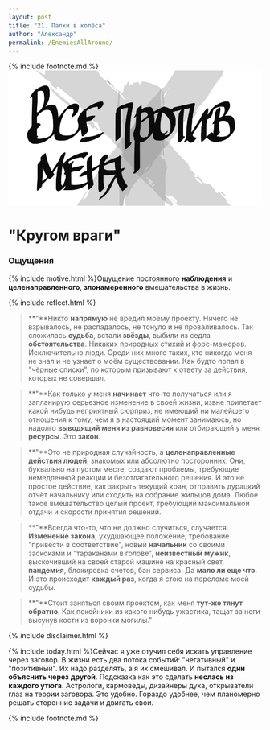 ```yaml
---
layout: post
title: "21. Палки в колёса"
author: "Александр"
permalink: /EnemiesAllAround/
---
```

{% include footnote.md %}
<a href="/_cards/">!["Все против меня"](/_img/21.svg)</a>
# "Кругом враги"

### Ощущения
{% include motive.html %}Ощущение постоянного **наблюдения** и **целенаправленного**, **злонамеренного** вмешательства в жизнь.

{% include reflect.html %}
>**"**Никто **напрямую** не вредил моему проекту. Ничего не взрывалось, не распадалось, не тонуло и не проваливалось. Так сложилась **судьба**, встали **звёзды**, выбили из седла **обстоятельства**. Никаких природных стихий и форс-мажоров. Исключительно люди. Среди них много таких, кто никогда меня не знал и не узнает о моём существовании. Как будто попал в "чёрные списки", по которым призывают к ответу за действия, которых не совершал.  

>**"**Как только у меня **начинает** что-то получаться или я запланирую серьезное изменение в своей жизни, извне прилетает какой нибудь неприятный сюрприз, не имеющий ни малейшего отношения к тому, чем я в настоящий момент занимаюсь, но надолго **выводящий меня из равновесия** или отбирающий у меня **ресурсы**. Это **закон**. 

>**"**Это не природная случайность, а **целенаправленные действия людей**, знакомых или абсолютно посторонних. Они, буквально на пустом месте, создают проблемы, требующие немедленной реакции и безотлагательного решения. И это не простое действие, как закрыть текущий кран, отправить дурацкий отчёт начальнику или сходить на собрание жильцов дома. Любое такое вмешательство целый проект, требующий максимальной отдачи и скорости принятия решений.

>**"**Всегда что-то, что не должно случиться, случается. **Изменение закона**, ухудшающее положение, требование "привести в соответствие", новый **начальник** со своими заскоками и "тараканами в голове", **неизвестный мужик**, выскочивший на своей старой машине на красный свет, **пандемия**, блокировка счетов, бан сервиса. Да **мало ли еще что**. И это происходит **каждый раз**, когда я стою на переломе моей судьбы. 

>**"**Стоит заняться своим проектом, как меня **тут-же тянут обратно**. Как покойники из какого нибудь ужастика, тащат за ноги высунув кости из воронки могилы." 

{% include disclaimer.html %}

{% include today.html %}Сейчас я уже отучил себя искать управление через заговор. В жизни есть два потока событий: "негативный" и "позитивный". Их надо разделять, а я их смешивал. И пытался **один объяснить через другой**. Подсказка как это сделать **неслась из каждого утюга**. Астрологи, кармоведы, дизайнеры духа, открыватели глаз на теории заговора. Это удобно. Гораздо удобнее, чем планомерно решать сторонние задачи и двигать свои.  

{% include footnote.md %}
